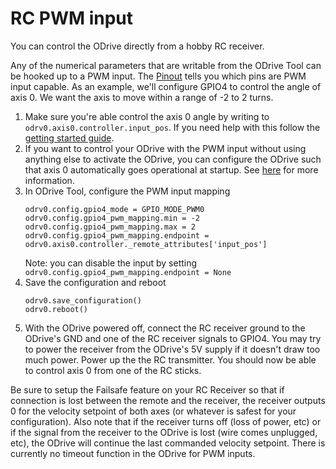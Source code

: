 # RC PWM input
You can control the ODrive directly from a hobby RC receiver.

Any of the numerical parameters that are writable from the ODrive Tool can be hooked up to a PWM input. The [Pinout](#pinout) tells you which pins are PWM input capable. As an example, we'll configure GPIO4 to control the angle of axis 0. We want the axis to move within a range of -2 to 2 turns.

1. Make sure you're able control the axis 0 angle by writing to `odrv0.axis0.controller.input_pos`. If you need help with this follow the [getting started guide](getting-started.md).
2. If you want to control your ODrive with the PWM input without using anything else to activate the ODrive, you can configure the ODrive such that axis 0 automatically goes operational at startup. See [here](commands.md#startup-procedure) for more information.
3. In ODrive Tool, configure the PWM input mapping
    ```
    odrv0.config.gpio4_mode = GPIO_MODE_PWM0
    odrv0.config.gpio4_pwm_mapping.min = -2
    odrv0.config.gpio4_pwm_mapping.max = 2
    odrv0.config.gpio4_pwm_mapping.endpoint = odrv0.axis0.controller._remote_attributes['input_pos']
    ```
   Note: you can disable the input by setting `odrv0.config.gpio4_pwm_mapping.endpoint = None`
4. Save the configuration and reboot
    ```
    odrv0.save_configuration()
    odrv0.reboot()
    ```
5. With the ODrive powered off, connect the RC receiver ground to the ODrive's GND and one of the RC receiver signals to GPIO4. You may try to power the receiver from the ODrive's 5V supply if it doesn't draw too much power. Power up the the RC transmitter. You should now be able to control axis 0 from one of the RC sticks.

Be sure to setup the Failsafe feature on your RC Receiver so that if connection is lost between the remote and the receiver, the receiver outputs 0 for the velocity setpoint of both axes (or whatever is safest for your configuration). Also note that if the receiver turns off (loss of power, etc) or if the signal from the receiver to the ODrive is lost (wire comes unplugged, etc), the ODrive will continue the last commanded velocity setpoint. There is currently no timeout function in the ODrive for PWM inputs.